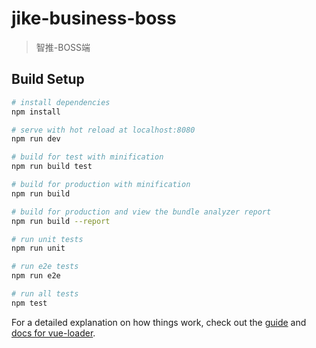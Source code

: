 # jike-business-boss

> 智推-BOSS端

## Build Setup

``` bash
# install dependencies
npm install

# serve with hot reload at localhost:8080
npm run dev

# build for test with minification
npm run build test

# build for production with minification
npm run build

# build for production and view the bundle analyzer report
npm run build --report

# run unit tests
npm run unit

# run e2e tests
npm run e2e

# run all tests
npm test
```

For a detailed explanation on how things work, check out the [guide](http://vuejs-templates.github.io/webpack/) and [docs for vue-loader](http://vuejs.github.io/vue-loader).
